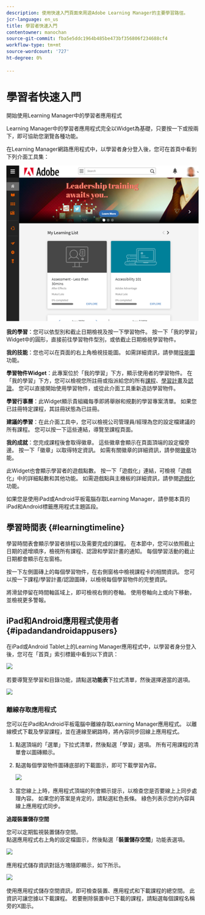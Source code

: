 ```yaml
---
description: 使用快速入門頁面來周遊Adobe Learning Manager的主要學習路徑。
jcr-language: en_us
title: 學習者快速入門
contentowner: manochan
source-git-commit: fba5e5ddc1964b485be473bf356806f234688cf4
workflow-type: tm+mt
source-wordcount: '727'
ht-degree: 0%

---
```




# 學習者快速入門

開始使用Learning Manager中的學習者應用程式

Learning Manager中的學習者應用程式完全以Widget為基礎，只要按一下或按兩下，即可協助您瀏覽各種功能。

在Learning Manager網路應用程式中，以學習者身分登入後，您可在首頁中看到下列介面工具集：

![](assets/l-1.png)

**我的學習**：您可以依型別和截止日期檢視及按一下學習物件。 按一下「我的學習」Widget中的圓形，直接前往學習物件型別，或依截止日期檢視學習物件。

**我的技能**：您也可以在頁面的右上角檢視技能圖。 如需詳細資訊，請參閱[技能圖](skills-levels.md)功能。

**學習物件Widget**：此專案位於「我的學習」下方，顯示使用者的學習物件。 在「我的學習」下方，您可以檢視您所註冊或指派給您的所有[課程](courses.md)、[學習計畫](learning-programs.md)及[認證](certifications.md)。 您可以直接開始使用學習物件，或從此介面工具重新造訪學習物件。

**學習行事曆**：此Widget顯示貴組織每季即將舉辦和規劃的學習專案清單。 如果您已註冊特定課程，其註冊狀態為已註冊。

**建議的學習**：在此介面工具中，您可以檢視公司管理員/經理為您的設定檔建議的所有課程。 您可以按一下這些連結，導覽至課程頁面。

**我的成就**：您完成課程後會取得徽章。 這些徽章會顯示在頁面頂端的設定檔旁邊。 按一下「徽章」以取得特定資訊。 如需有關徽章的詳細資訊，請參閱[徽章](badges.md)功能。

此Widget也會顯示學習者的遊戲點數。 按一下「遊戲化」連結，可檢視「遊戲化」中的詳細點數和其他功能。 如需遊戲點與主機板的詳細資訊，請參閱[遊戲化](gamification.md)功能。

如果您是使用iPad或Android平板電腦存取Learning Manager，請參閱本頁的iPad和Android標籤應用程式主題區段。

## 學習時間表 {#learningtimeline}

學習時間表會顯示學習者排程以及需要完成的課程。 在本節中，您可以依照截止日期的遞增順序，檢視所有課程、認證和學習計畫的通知。 每個學習活動的截止日期都會顯示在左窗格。

按一下左側圖磚上的每個學習物件，在右側窗格中檢視課程卡的相關資訊。 您可以按一下課程/學習計畫/認證圖磚，以檢視每個學習物件的完整資訊。

將滑鼠停留在時間軸區域上，即可檢視右側的卷軸。 使用卷軸向上或向下移動，並檢視更多警報。

## iPad和Android應用程式使用者 {#ipadandandroidappusers}

在iPad或Android Tablet上的Learning Manager應用程式中，以學習者身分登入後，您可在「首頁」索引標籤中看到以下資訊：

![](assets/screenshot-2015-08-07-12-24-40-e1439211134842.png)

若要導覽至學習和目錄功能，請點選&#x200B;**功能表**&#x200B;下拉式清單，然後選擇適當的選項。

![](assets/menu-ipad.png)

### 離線存取應用程式

您可以在iPad和Android平板電腦中離線存取Learning Manager應用程式。 以離線模式下載及學習課程，並在連線至網路時，將內容同步回線上應用程式。

1. 點選頂端的「選單」下拉式清單，然後點選「學習」選項。 所有可用課程的清單會以圖磚顯示。
1. 點選每個學習物件圖磚底部的下載圖示，即可下載學習內容。

   ![](assets/download-ipad.png)

1. 當您線上上時，應用程式頂端的列會顯示提示，以檢查您是否要線上上同步處理內容。 如果您的答案是肯定的，請點選紅色長條。 綠色列表示您的內容與線上應用程式同步。

**追蹤裝置儲存空間**

您可以定期監視裝置儲存空間。\
點選應用程式右上角的設定檔圖示，然後點選「**裝置儲存空間**」功能表選項。

![](assets/device-storage-option-ipad.png)

應用程式儲存資訊對話方塊隨即顯示，如下所示。

![](assets/device-storage-detailed-e1439211162955.png)

使用應用程式儲存空間資訊，即可檢查裝置、應用程式和下載課程的總空間。 此資訊可讓您據以下載課程。 若要刪除裝置中已下載的課程，請點選每個課程名稱旁的X圖示。
